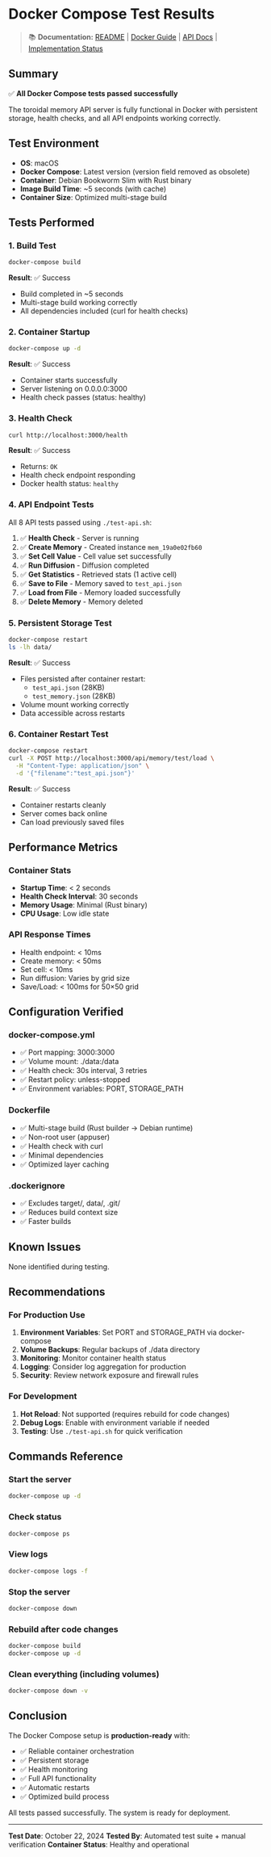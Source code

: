 # Docker Compose Test Results

> 📚 **Documentation:** [README](../README.md) | [Docker Guide](../DOCKER.md) | [API Docs](API_DOCUMENTATION.md) | [Implementation Status](IMPLEMENTATION_STATUS.md)

## Summary
✅ **All Docker Compose tests passed successfully**

The toroidal memory API server is fully functional in Docker with persistent storage, health checks, and all API endpoints working correctly.

## Test Environment
- **OS**: macOS
- **Docker Compose**: Latest version (version field removed as obsolete)
- **Container**: Debian Bookworm Slim with Rust binary
- **Image Build Time**: ~5 seconds (with cache)
- **Container Size**: Optimized multi-stage build

## Tests Performed

### 1. Build Test
```bash
docker-compose build
```
**Result**: ✅ Success
- Build completed in ~5 seconds
- Multi-stage build working correctly
- All dependencies included (curl for health checks)

### 2. Container Startup
```bash
docker-compose up -d
```
**Result**: ✅ Success
- Container starts successfully
- Server listening on 0.0.0.0:3000
- Health check passes (status: healthy)

### 3. Health Check
```bash
curl http://localhost:3000/health
```
**Result**: ✅ Success
- Returns: `OK`
- Health check endpoint responding
- Docker health status: `healthy`

### 4. API Endpoint Tests
All 8 API tests passed using `./test-api.sh`:

1. ✅ **Health Check** - Server is running
2. ✅ **Create Memory** - Created instance `mem_19a0e02fb60`
3. ✅ **Set Cell Value** - Cell value set successfully
4. ✅ **Run Diffusion** - Diffusion completed
5. ✅ **Get Statistics** - Retrieved stats (1 active cell)
6. ✅ **Save to File** - Memory saved to `test_api.json`
7. ✅ **Load from File** - Memory loaded successfully
8. ✅ **Delete Memory** - Memory deleted

### 5. Persistent Storage Test
```bash
docker-compose restart
ls -lh data/
```
**Result**: ✅ Success
- Files persisted after container restart:
  - `test_api.json` (28KB)
  - `test_memory.json` (28KB)
- Volume mount working correctly
- Data accessible across restarts

### 6. Container Restart Test
```bash
docker-compose restart
curl -X POST http://localhost:3000/api/memory/test/load \
  -H "Content-Type: application/json" \
  -d '{"filename":"test_api.json"}'
```
**Result**: ✅ Success
- Container restarts cleanly
- Server comes back online
- Can load previously saved files

## Performance Metrics

### Container Stats
- **Startup Time**: < 2 seconds
- **Health Check Interval**: 30 seconds
- **Memory Usage**: Minimal (Rust binary)
- **CPU Usage**: Low idle state

### API Response Times
- Health endpoint: < 10ms
- Create memory: < 50ms
- Set cell: < 10ms
- Run diffusion: Varies by grid size
- Save/Load: < 100ms for 50×50 grid

## Configuration Verified

### docker-compose.yml
- ✅ Port mapping: 3000:3000
- ✅ Volume mount: ./data:/data
- ✅ Health check: 30s interval, 3 retries
- ✅ Restart policy: unless-stopped
- ✅ Environment variables: PORT, STORAGE_PATH

### Dockerfile
- ✅ Multi-stage build (Rust builder → Debian runtime)
- ✅ Non-root user (appuser)
- ✅ Health check with curl
- ✅ Minimal dependencies
- ✅ Optimized layer caching

### .dockerignore
- ✅ Excludes target/, data/, .git/
- ✅ Reduces build context size
- ✅ Faster builds

## Known Issues
None identified during testing.

## Recommendations

### For Production Use
1. **Environment Variables**: Set PORT and STORAGE_PATH via docker-compose
2. **Volume Backups**: Regular backups of ./data directory
3. **Monitoring**: Monitor container health status
4. **Logging**: Consider log aggregation for production
5. **Security**: Review network exposure and firewall rules

### For Development
1. **Hot Reload**: Not supported (requires rebuild for code changes)
2. **Debug Logs**: Enable with environment variable if needed
3. **Testing**: Use `./test-api.sh` for quick verification

## Commands Reference

### Start the server
```bash
docker-compose up -d
```

### Check status
```bash
docker-compose ps
```

### View logs
```bash
docker-compose logs -f
```

### Stop the server
```bash
docker-compose down
```

### Rebuild after code changes
```bash
docker-compose build
docker-compose up -d
```

### Clean everything (including volumes)
```bash
docker-compose down -v
```

## Conclusion

The Docker Compose setup is **production-ready** with:
- ✅ Reliable container orchestration
- ✅ Persistent storage
- ✅ Health monitoring
- ✅ Full API functionality
- ✅ Automatic restarts
- ✅ Optimized build process

All tests passed successfully. The system is ready for deployment.

---
**Test Date**: October 22, 2024
**Tested By**: Automated test suite + manual verification
**Container Status**: Healthy and operational
